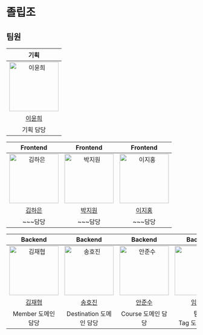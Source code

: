 # 졸립조
## 팀원

|                                                                   기획                                                                    |
|:---------------------------------------------------------------------------------------------------------------------------------------:|
| <img src="https://avatars.githubusercontent.com/u/154443810?v=4" width=130px alt="이윤희"> |
|                                                  [이윤희](https://github.com/yunicode914)                                                  |
|                                                                  기획 담당                                                                  |


|                                    Frontend                                             |                                        Frontend                                         |                                        Frontend                                         |
|:---------------------------------------------------------------------------------------:|:---------------------------------------------------------------------------------------:|:---------------------------------------------------------------------------------------:|
| <img src="https://avatars.githubusercontent.com/u/117327533?v=4" width=130px alt="김하은"> | <img src="https://avatars.githubusercontent.com/u/124119421?v=4" width=130px alt="박지원"> | <img src="https://avatars.githubusercontent.com/u/88364280?v=4" width=130px alt="이지홍">  |
|                          [김하은](https://github.com/hankim0904)                           |                           [박지원](https://github.com/PJW980921)                           |                          [이지홍](https://github.com/lee-ji-hong)                          |
|                                          ~~~담당                                          |                                          ~~~담당                                          |                                          ~~~담당                                          |

|                                         Backend                                         |                                         Backend                                         |                                         Backend                                          |                                          Backend                                          |
|:---------------------------------------------------------------------------------------:|:---------------------------------------------------------------------------------------:|:----------------------------------------------------------------------------------------:|:-----------------------------------------------------------------------------------------:|
| <img src="https://avatars.githubusercontent.com/u/73402982?v=4" width=130px alt="김재협"/> | <img src="https://avatars.githubusercontent.com/u/155591134?v=4" width=130px alt="송호진"/> | <img src="https://avatars.githubusercontent.com/u/105052888?v=4" width=130px alt="안준수"/> |   <img src="https://avatars.githubusercontent.com/u/46448947?v=4" width=130px alt="주디">   |
|                           [김재협](https://github.com/YachaTree)                           |                           [송호진](https://github.com/hojin0729)                           |                           [안준수](https://github.com/Derit7042)                            |                            [임혁진](https://github.com/isaiahIM)                             |
|                                      Member 도메인 담당                                      |                                   Destination 도메인 담당                                    |                                      Course 도메인 담당                                       |                                    팀장  <br/>Tag 도메인 담당                                    |
